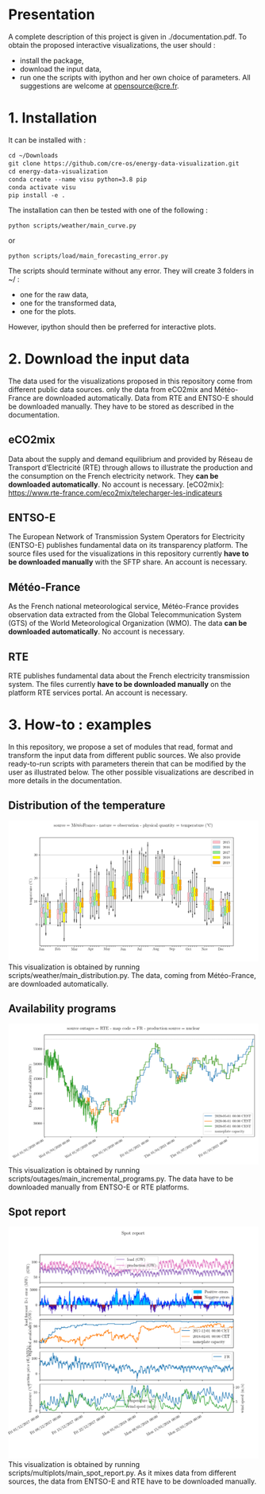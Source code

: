 # Presentation
A complete description of this project is given in ./documentation.pdf.
To obtain the proposed interactive visualizations, the user should :
* install the package, 
* download the input data,
* run one the scripts with ipython and her own choice of parameters.
All suggestions are welcome at <opensource@cre.fr>.

# 1. Installation
It can be installed with :
```
cd ~/Downloads
git clone https://github.com/cre-os/energy-data-visualization.git
cd energy-data-visualization
conda create --name visu python=3.8 pip
conda activate visu
pip install -e .
```
The installation can then be tested with one of the following :
```
python scripts/weather/main_curve.py
```
or 
```
python scripts/load/main_forecasting_error.py
```
The scripts should terminate without any error.
They will create 3 folders in ~/ : 
- one for the raw data,
- one for the transformed data,
- one for the plots.

However, ipython should then be preferred for interactive plots.

# 2. Download the input data
The data used for the visualizations proposed in this repository come from different public data sources.
only the data from eCO2mix and Météo-France are downloaded automatically.
Data from RTE and ENTSO-E should be downloaded manually.
They have to be stored as described in the documentation.

## eCO2mix
Data about the supply and demand equilibrium and provided by Réseau de Transport d’Electricité (RTE) through <eCO2mix> allows to illustrate the production and the consumption on the French electricity network.
They **can be downloaded automatically**.
No account is necessary.
[eCO2mix]: https://www.rte-france.com/eco2mix/telecharger-les-indicateurs

## ENTSO-E
The European Network of Transmission System Operators for Electricity (ENTSO-E) publishes fundamental data on its transparency platform.
The source files used for the visualizations in this repository currently **have to be downloaded manually** with the SFTP share.
An account is necessary.

## Météo-France
As the French national meteorological service, Météo-France provides observation data extracted from the Global Telecommunication System (GTS) of the World Meteorological Organization (WMO).
The data **can be downloaded automatically**.
No account is necessary.

## RTE
RTE publishes fundamental data about the French electricity transmission system.
The files currently **have to be downloaded manually** on the platform RTE services portal.
An account is necessary.

# 3. How-to : examples
In this repository, we propose a set of modules that read, format and transform the input data from different public sources.
We also provide ready-to-run scripts with parameters therein that can be modified by the user as illustrated below.
The other possible visualizations are described in more details in the documentation.

## Distribution of the temperature
![Distribution temperature](examples/distribution_temperature.png)
This visualization is obtained by running scripts/weather/main_distribution.py.
The data, coming from Météo-France, are downloaded automatically.

## Availability programs
![Availability programs](examples/incremental_programs.png)
This visualization is obtained by running scripts/outages/main_incremental_programs.py.
The data have to be downloaded manually from ENTSO-E or RTE platforms.

## Spot report
![Spot report](examples/spot_report.png)
This visualization is obtained by running scripts/multiplots/main_spot_report.py.
As it mixes data from different sources, the data from ENTSO-E and RTE have to be downloaded manually.



